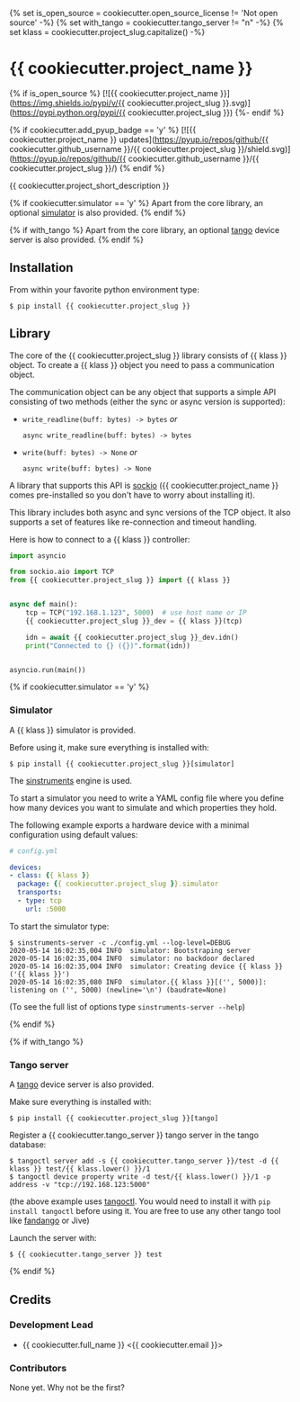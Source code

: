 {% set is_open_source = cookiecutter.open_source_license != 'Not open source' -%}
{% set with_tango = cookiecutter.tango_server != "n" -%}
{% set klass = cookiecutter.project_slug.capitalize() -%}

# {{ cookiecutter.project_name }}

{% if is_open_source %}
[![{{ cookiecutter.project_name }}](https://img.shields.io/pypi/v/{{ cookiecutter.project_slug }}.svg)](https://pypi.python.org/pypi/{{ cookiecutter.project_slug }})
{%- endif %}

{% if cookiecutter.add_pyup_badge == 'y' %}
[![{{ cookiecutter.project_name }} updates](https://pyup.io/repos/github/{{ cookiecutter.github_username }}/{{ cookiecutter.project_slug }}/shield.svg)](https://pyup.io/repos/github/{{ cookiecutter.github_username }}/{{ cookiecutter.project_slug }}/)
{% endif %}

{{ cookiecutter.project_short_description }}

{% if cookiecutter.simulator == 'y' %}
Apart from the core library, an optional [simulator](https://pypi.org/project/sinstruments) is also provided.
{% endif %}

{% if with_tango %}
Apart from the core library, an optional [tango](https://tango-controls.org/) device server is also provided.
{% endif %}

## Installation

From within your favorite python environment type:

`$ pip install {{ cookiecutter.project_slug }}`

## Library

The core of the {{ cookiecutter.project_slug }} library consists of {{ klass }} object.
To create a {{ klass }} object you need to pass a communication object.

The communication object can be any object that supports a simple API
consisting of two methods (either the sync or async version is supported):

* `write_readline(buff: bytes) -> bytes` *or*

  `async write_readline(buff: bytes) -> bytes`

* `write(buff: bytes) -> None` *or*

  `async write(buff: bytes) -> None`

A library that supports this API is [sockio](https://pypi.org/project/sockio/)
({{ cookiecutter.project_name }} comes pre-installed so you don't have to worry
about installing it).

This library includes both async and sync versions of the TCP object. It also
supports a set of features like re-connection and timeout handling.

Here is how to connect to a {{ klass }} controller:

```python
import asyncio

from sockio.aio import TCP
from {{ cookiecutter.project_slug }} import {{ klass }}


async def main():
    tcp = TCP("192.168.1.123", 5000)  # use host name or IP
    {{ cookiecutter.project_slug }}_dev = {{ klass }}(tcp)

    idn = await {{ cookiecutter.project_slug }}_dev.idn()
    print("Connected to {} ({})".format(idn))


asyncio.run(main())
```

{% if cookiecutter.simulator == 'y' %}
### Simulator

A {{ klass }} simulator is provided.

Before using it, make sure everything is installed with:

`$ pip install {{ cookiecutter.project_slug }}[simulator]`

The [sinstruments](https://pypi.org/project/sinstruments/) engine is used.

To start a simulator you need to write a YAML config file where you define
how many devices you want to simulate and which properties they hold.

The following example exports a hardware device with a minimal configuration
using default values:

```yaml
# config.yml

devices:
- class: {{ klass }}
  package: {{ cookiecutter.project_slug }}.simulator
  transports:
  - type: tcp
    url: :5000
```

To start the simulator type:

```terminal
$ sinstruments-server -c ./config.yml --log-level=DEBUG
2020-05-14 16:02:35,004 INFO  simulator: Bootstraping server
2020-05-14 16:02:35,004 INFO  simulator: no backdoor declared
2020-05-14 16:02:35,004 INFO  simulator: Creating device {{ klass }} ('{{ klass }}')
2020-05-14 16:02:35,080 INFO  simulator.{{ klass }}[('', 5000)]: listening on ('', 5000) (newline='\n') (baudrate=None)
```

(To see the full list of options type `sinstruments-server --help`)

{% endif %}

{% if with_tango %}

### Tango server

A [tango](https://tango-controls.org/) device server is also provided.

Make sure everything is installed with:

`$ pip install {{ cookiecutter.project_slug }}[tango]`

Register a {{ cookiecutter.tango_server }} tango server in the tango database:
```
$ tangoctl server add -s {{ cookiecutter.tango_server }}/test -d {{ klass }} test/{{ klass.lower() }}/1
$ tangoctl device property write -d test/{{ klass.lower() }}/1 -p address -v "tcp://192.168.123:5000"
```

(the above example uses [tangoctl](https://pypi.org/project/tangoctl/). You would need
to install it with `pip install tangoctl` before using it. You are free to use any other
tango tool like [fandango](https://pypi.org/project/fandango/) or Jive)

Launch the server with:

```terminal
$ {{ cookiecutter.tango_server }} test
```
{% endif %}

## Credits

### Development Lead

* {{ cookiecutter.full_name }} <{{ cookiecutter.email }}>

### Contributors

None yet. Why not be the first?
